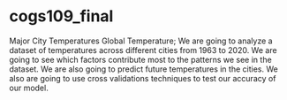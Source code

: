 # cogs109_final
Major City Temperatures Global Temperature; We are going to analyze a dataset of temperatures across different cities from 1963 to 2020. We are going to see which factors contribute most to the patterns we see in the dataset. We are also going to predict future temperatures in the cities. We also are going to use cross validations techniques to test our accuracy of our model.
